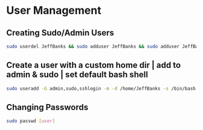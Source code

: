 # User Management

## Creating Sudo/Admin Users

```sh
sudo userdel JeffBanks && sudo adduser JeffBanks && sudo adduser JeffBanks sudo && sudo adduser JeffBanks admin
```

## Create a user with a custom home dir | add to admin & sudo | set default bash shell

```sh
sudo useradd -G admin,sudo,sshlogin -m -d /home/JeffBanks -s /bin/bash JeffBanks
```

## Changing Passwords

```sh
sudo passwd [user]
```
